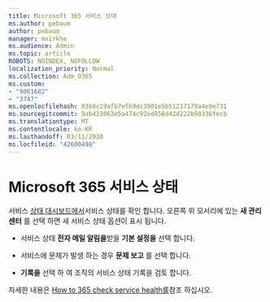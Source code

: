 ```yaml
---
title: Microsoft 365 서비스 상태
ms.author: pebaum
author: pebaum
manager: mnirkhe
ms.audience: Admin
ms.topic: article
ROBOTS: NOINDEX, NOFOLLOW
localization_priority: Normal
ms.collection: Adm_O365
ms.custom:
- "9001682"
- "3747"
ms.openlocfilehash: 93b8c19afb7efb9dc3901e5b51217179a4e9e731
ms.sourcegitcommit: 9ab422063e5a474c92ed956d42d222b90336fecb
ms.translationtype: MT
ms.contentlocale: ko-KR
ms.lasthandoff: 03/11/2020
ms.locfileid: "42600498"
---
```

# <a name="microsoft-365-service-health"></a>Microsoft 365 서비스 상태


서비스 [상태 대시보드에서](https://admin.microsoft.com/Adminportal/Home?source=applauncher#/servicehealth)서비스 상태를 확인 합니다. 오른쪽 위 모서리에 있는 **새 관리 센터** 를 선택 하면 새 서비스 상태 옵션이 표시 됩니다.

- 서비스 상태 **전자 메일 알림을**받을 **기본 설정을** 선택 합니다.

- 서비스에 문제가 발생 하는 경우 **문제 보고** 를 선택 합니다.

- **기록을** 선택 하 여 조직의 서비스 상태 기록을 검토 합니다. 

자세한 내용은 [How to 365 check service health를](https://docs.microsoft.com/office365/enterprise/view-service-health)참조 하십시오. 